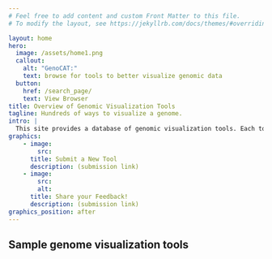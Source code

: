 ```yaml
---
# Feel free to add content and custom Front Matter to this file.
# To modify the layout, see https://jekyllrb.com/docs/themes/#overriding-theme-defaults

layout: home
hero:
  image: /assets/home1.png
  callout:
    alt: "GenoCAT:"
    text: browse for tools to better visualize genomic data
  button:
    href: /search_page/
    text: View Browser
title: Overview of Genomic Visualization Tools
tagline: Hundreds of ways to visualize a genome.
intro: |
  This site provides a database of genomic visualization tools. Each tool has been sorted and grouped based on various attributes, and this website has been designed to help you find what you’re looking for. Our review article on genomic visualization tools can be found [here](https://arxiv.org/pdf/1905.02853.pdf).
graphics:
    - image:
        src:
      title: Submit a New Tool
      description: (submission link)
    - image:
        src:
        alt:
      title: Share your Feedback!
      description: (submission link)
graphics_position: after
---
```

<h2>Sample genome visualization tools </h2>
